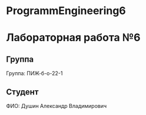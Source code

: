 # ProgrammEngineering6

# Лабораторная работа №6
## Группа
Группа: ПИЖ-б-о-22-1

## Студент
ФИО: Душин Александр Владимирович
